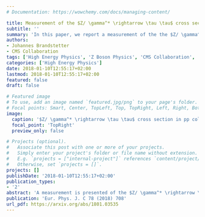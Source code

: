 ```yaml
---
# Documentation: https://wowchemy.com/docs/managing-content/

title: Measurement of the $Z/ \gamma^* \rightarrow \tau \tau$ cross section in pp collisions at $\sqrt{s}=$ 13 TeV and validation of $\tau$ lepton analysis techniques
subtitle: ''
summary: 'In this paper, we report a measurement of the the $Z/ \gamma^* \rightarrow \tau \tau$ cross section and validation of the fake factor background estimation method. Published at European Physical Journal. C, Particles and Fields (2018).'
authors:
- Johannes Brandstetter 
- CMS Collaboration
tags: ['High Energy Physics', 'Z Boson Physics', 'CMS Collaboration', 'Fake Factor Method', 'CERN', 'Statistical Modeling']
categories: ['High Energy Physics']
date: 2018-01-10T12:55:17+02:00
lastmod: 2018-01-10T12:55:17+02:00
featured: false
draft: false

# Featured image
# To use, add an image named `featured.jpg/png` to your page's folder.
# Focal points: Smart, Center, TopLeft, Top, TopRight, Left, Right, BottomLeft, Bottom, BottomRight.
image:
  caption: '$Z/ \gamma^* \rightarrow \tau \tau$ cross section in pp collisions at $\sqrt{s}=$ 13 TeV'
  focal_point: 'TopRight'
  preview_only: false

# Projects (optional).
#   Associate this post with one or more of your projects.
#   Simply enter your project's folder or file name without extension.
#   E.g. `projects = ["internal-project"]` references `content/project/deep-learning/index.md`.
#   Otherwise, set `projects = []`.
projects: []
publishDate: '2018-01-10T12:55:17+02:00'
publication_types:
- '2'
abstract: 'A measurement is presented of the $Z/ \gamma^* \rightarrow \tau \tau$ cross section in pp collisions at $\sqrt{s}=$ 13 TeV, using data recorded by the CMS experiment at the LHC, corresponding to an integrated luminosity of 2.3 $fb^{-1}$. The product of the inclusive cross section and branching fraction is measured to be $\sigma(pp \rightarrow Z / \gamma^* + X)B(Z / \gamma^* \rightarrow \tau \tau) = 1848 ± 12 (\text{stat}) ± 67 (\text{syst+lumi})$ pb, in agreement with the standard model expectation, computed at next-to-next-to-leading order accuracy in perturbative quantum chromodynamics. The measurement is used to validate new analysis techniques relevant for future measurements of τ lepton production. The measurement also provides the reconstruction efficiency and energy scale for $\tau$ decays to hadrons+$\nu_\tau$ final states, determined with respective relative uncertainties of 2.2% and 0.9%.'
publication: 'Eur. Phys. J. C 78 (2018) 708'
url_pdf: https://arxiv.org/abs/1801.03535
---
```

